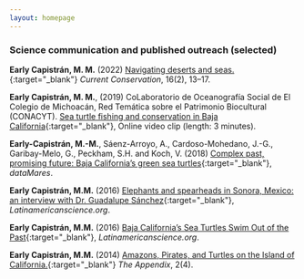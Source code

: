```yaml
---
layout: homepage
---
```


### Science communication and published outreach (selected)

**Early Capistrán, M. M.** (2022) [Navigating deserts and seas.](https://www.currentconservation.org/navigating-deserts-and-seas/){:target="\_blank"} *Current Conservation*, 16(2), 13–17.

**Early Capistrán, M. M.**, (2019) CoLaboratorio de Oceanografía Social de El Colegio de Michoacán, Red Temática sobre el Patrimonio Biocultural (CONACYT).
[Sea turtle fishing and conservation in Baja California](https://www.youtube.com/watch?v=hVuAPUJColY){:target="\_blank"}, Online video clip (length: 3 minutes).

**Early-Capistrán, M.-M.**, Sáenz-Arroyo, A., Cardoso-Mohedano, J.-G., Garibay-Melo, G., Peckham, S.H. and Koch, V. (2018) [Complex past, promising future: Baja California’s green sea turtles](https://datamares.org/stories/complex-past-promising-future-baja-californias-green-sea-turtles/){:target="\_blank"}, *dataMares*.

**Early Capistrán, M.M.** (2016) [Elephants and spearheads in Sonora, Mexico: an interview with Dr. Guadalupe Sánchez](https://bit.ly/3kPDYkL){:target="\_blank"}, *Latinamericanscience.org*.

**Early Capistrán, M.M.** (2016) [Baja California’s Sea Turtles Swim Out of the Past](http://latinamericanscience.org/turtles_mexico){:target="\_blank"}, *Latinamericanscience.org*.

**Early Capistrán, M.M.** (2014) [Amazons, Pirates, and Turtles on the Island of California.](https://bit.ly/2Tvmej9){:target="\_blank"} *The Appendix*, 2(4). 
